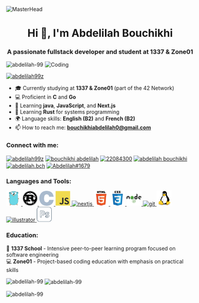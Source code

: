![MasterHead](https://camo.githubusercontent.com/48ec00ed4c84e771db4a1db90b56352923a8d644452a32b434d68e97006c9337/68747470733a2f2f63686b736b696c6c732e636f6d2f77702d636f6e74656e742f75706c6f6164732f323032302f30342f504e432d416e696d617465642d42616e6e6572732e676966)
<h1 align="center">Hi 👋, I'm Abdelilah Bouchikhi</h1>
<h3 align="center">A passionate fullstack developer and student at 1337 & Zone01</h3>
<img align="right" alt="Coding" width="400" src="https://cdn.dribbble.com/users/1708816/screenshots/15637256/media/f9826f0af8a49462f048262a8502035b.gif">
<p align="left"> <img src="https://komarev.com/ghpvc/?username=abdelilah-99&label=Profile%20views&color=0e75b6&style=flat" alt="abdelilah-99" /> </p>

<p align="left"> <a href="https://twitter.com/abdelilah99z" target="blank"><img src="https://img.shields.io/twitter/follow/abdelilah99z?logo=twitter&style=for-the-badge" alt="abdelilah99z" /></a> </p>

- 🎓 Currently studying at **1337 & Zone01** (part of the 42 Network)
- 💻 Proficient in **C** and **Go**
- 🌱 Learning **java**, **JavaScript**, and **Next.js**
- 🦀 Learning **Rust** for systems programming
- 🌍 Language skills: **English (B2)** and **French (B2)**
- 📫 How to reach me: **bouchikhiabdelilah0@gmail.com**

<h3 align="left">Connect with me:</h3>
<p align="left">
<a href="https://twitter.com/abdelilah99z" target="blank"><img align="center" src="https://raw.githubusercontent.com/rahuldkjain/github-profile-readme-generator/master/src/images/icons/Social/twitter.svg" alt="abdelilah99z" height="30" width="40" /></a>
<a href="https://linkedin.com/in/bouchikhi-abdelilah-a459561b9" target="blank"><img align="center" src="https://raw.githubusercontent.com/rahuldkjain/github-profile-readme-generator/master/src/images/icons/Social/linked-in-alt.svg" alt="bouchikhi abdelilah" height="30" width="40" /></a>
<a href="https://stackoverflow.com/users/22084300" target="blank"><img align="center" src="https://raw.githubusercontent.com/rahuldkjain/github-profile-readme-generator/master/src/images/icons/Social/stack-overflow.svg" alt="22084300" height="30" width="40" /></a>
<a href="https://fb.com/Abdelilah.bch99" target="blank"><img align="center" src="https://raw.githubusercontent.com/rahuldkjain/github-profile-readme-generator/master/src/images/icons/Social/facebook.svg" alt="abdelilah bouchikhi" height="30" width="40" /></a>
<a href="https://instagram.com/abdelilah.bch" target="blank"><img align="center" src="https://raw.githubusercontent.com/rahuldkjain/github-profile-readme-generator/master/src/images/icons/Social/instagram.svg" alt="abdelilah.bch" height="30" width="40" /></a>
<a href="https://discord.gg/#1679" target="blank"><img align="center" src="https://raw.githubusercontent.com/rahuldkjain/github-profile-readme-generator/master/src/images/icons/Social/discord.svg" alt="Abdelilah#1679" height="30" width="40" /></a>
</p>

<h3 align="left">Languages and Tools:</h3>
<p align="left"> 
<a href="https://golang.org" target="_blank" rel="noreferrer"> <img src="https://raw.githubusercontent.com/devicons/devicon/master/icons/go/go-original.svg" alt="go" width="40" height="40"/> </a>
  <a href="https://www.rust-lang.org" target="_blank" rel="noreferrer"> 
  <img src="https://raw.githubusercontent.com/devicons/devicon/master/icons/rust/rust-original.svg" alt="rust" width="40" height="40"/> 
</a>
<a href="https://www.cprogramming.com/" target="_blank" rel="noreferrer"> <img src="https://raw.githubusercontent.com/devicons/devicon/master/icons/c/c-original.svg" alt="c" width="40" height="40"/> </a> 
<a href="https://developer.mozilla.org/en-US/docs/Web/JavaScript" target="_blank" rel="noreferrer"> <img src="https://raw.githubusercontent.com/devicons/devicon/master/icons/javascript/javascript-original.svg" alt="javascript" width="40" height="40"/> </a>
<a href="https://nextjs.org/" target="_blank" rel="noreferrer"> <img src="https://cdn.worldvectorlogo.com/logos/nextjs-2.svg" alt="nextjs" width="40" height="40"/> </a>
<a href="https://www.w3.org/html/" target="_blank" rel="noreferrer"> <img src="https://raw.githubusercontent.com/devicons/devicon/master/icons/html5/html5-original-wordmark.svg" alt="html5" width="40" height="40"/> </a>
<a href="https://www.w3schools.com/css/" target="_blank" rel="noreferrer"> <img src="https://raw.githubusercontent.com/devicons/devicon/master/icons/css3/css3-original-wordmark.svg" alt="css3" width="40" height="40"/> </a>
<a href="https://nodejs.org" target="_blank" rel="noreferrer"> <img src="https://raw.githubusercontent.com/devicons/devicon/master/icons/nodejs/nodejs-original-wordmark.svg" alt="nodejs" width="40" height="40"/> </a>
<a href="https://git-scm.com/" target="_blank" rel="noreferrer"> <img src="https://www.vectorlogo.zone/logos/git-scm/git-scm-icon.svg" alt="git" width="40" height="40"/> </a>
<a href="https://www.linux.org/" target="_blank" rel="noreferrer"> <img src="https://raw.githubusercontent.com/devicons/devicon/master/icons/linux/linux-original.svg" alt="linux" width="40" height="40"/> </a>
<a href="https://www.adobe.com/in/products/illustrator.html" target="_blank" rel="noreferrer"> <img src="https://www.vectorlogo.zone/logos/adobe_illustrator/adobe_illustrator-icon.svg" alt="illustrator" width="40" height="40"/> </a>
<a href="https://www.photoshop.com/en" target="_blank" rel="noreferrer"> <img src="https://raw.githubusercontent.com/devicons/devicon/master/icons/photoshop/photoshop-line.svg" alt="photoshop" width="40" height="40"/> </a>
</p>

<h3 align="left">Education:</h3>
<p align="left">
🚀 <strong>1337 School</strong> - Intensive peer-to-peer learning program focused on software engineering<br>
💻 <strong>Zone01</strong> - Project-based coding education with emphasis on practical skills
</p>

<p><img align="left" src="https://github-readme-stats.vercel.app/api/top-langs?username=abdelilah-99&show_icons=true&locale=en&layout=compact" alt="abdelilah-99" /></p>

<p>&nbsp;<img align="center" src="https://github-readme-stats.vercel.app/api?username=abdelilah-99&show_icons=true&locale=en" alt="abdelilah-99" /></p>

<p><img align="center" src="https://github-readme-streak-stats.herokuapp.com/?user=abdelilah-99&" alt="abdelilah-99" /></p>
